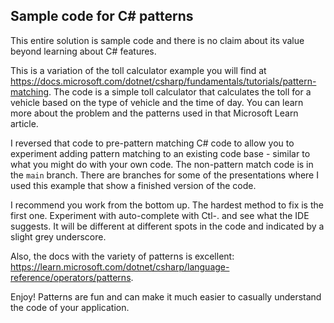 ## Sample code for C# patterns 

This entire solution is sample code and there is no claim about its value beyond learning about C# features.  

This is a variation of the toll calculator example you will find at https://docs.microsoft.com/dotnet/csharp/fundamentals/tutorials/pattern-matching. The code is a simple toll calculator that calculates the toll for a vehicle based on the type of vehicle and the time of day. You can learn more about the problem and the patterns used in that Microsoft Learn article. 

I reversed that code to pre-pattern matching C# code to allow you to experiment adding pattern matching to an existing code base - similar to what you might do with your own code. The non-pattern match code is in the `main` branch. There are branches for some of the presentations where I used this example that show a finished version of the code.

I recommend you work from the bottom up. The hardest method to fix is the first one. Experiment with auto-complete with Ctl-. and see what the IDE suggests. It will be different at different spots in the code and indicated by a slight grey underscore. 

Also, the docs with the variety of patterns is excellent: https://learn.microsoft.com/dotnet/csharp/language-reference/operators/patterns.

Enjoy! Patterns are fun and can make it much easier to casually understand the code of your application.